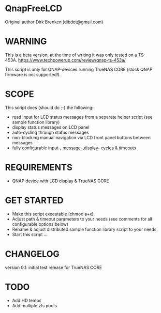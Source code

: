 QnapFreeLCD
===========
Original author Dirk Brenken (dibdot@gmail.com)


WARNING
========
This is a beta version, at the time of writing it was only tested on a TS-453A.
https://www.techpowerup.com/review/qnap-ts-453a/

This script is only for QNAP-devices running TrueNAS CORE (stock QNAP firmware is not supported!).

SCOPE
======
This script does (should do ;-) the following:
- read input for LCD status messages from a separate helper script (see sample function library)
- display status messages on LCD panel
- auto-cycling through status messages
- non-blocking manual navigation via LCD front panel buttons between messages
- fully configurable input-, message-,display- cycles & timeouts

REQUIREMENTS
=============
- QNAP device with LCD display & TrueNAS CORE

GET STARTED
============
- Make this script executable (chmod a+x).
- Adjust path & timeout parameters to your needs (see comments for all configurable options below)
- Rename & adjust distributed sample function library script to your needs
- Start this script ...

CHANGELOG
==========
version 0.1: initial test release for TrueNAS CORE

TODO
=====
- Add HD temps
- Add multiple zfs pools

